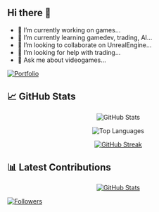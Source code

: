 ## Hi there 👋

- 🔭 I’m currently working on games...
- 🌱 I’m currently learning gamedev, trading, AI...
- 👯 I’m looking to collaborate on UnrealEngine...
- 🤔 I’m looking for help with trading...
- 💬 Ask me about videogames...

[![Portfolio](https://img.shields.io/badge/Portfolio-Visit-4285F4?style=for-the-badge&logo=google-chrome&logoColor=white)]([https://carlosrod723.github.io/Portfolio-Website/](https://github.com/users/juaxix/projects/3))

## 📈 GitHub Stats

<div align="center">

![GitHub Stats](https://github-readme-stats.vercel.app/api?username=juaxix&show_icons=true&theme=tokyonight&hide_border=true&count_private=true)

![Top Languages](https://github-readme-stats.vercel.app/api/top-langs/?username=juaxix&layout=compact&theme=tokyonight&hide_border=true)

[![GitHub Streak](https://github-readme-streak-stats.herokuapp.com?user=juaxix&theme=tokyonight&hide_border=true)](https://git.io/streak-stats)

</div>

## 📊 Latest Contributions
<div align="center">
  
<a href="https://github.com/juaxix">
  <img src="https://github-readme-stats.vercel.app/api?username=juaxix&show_icons=true&count_private=true&hide=issues&theme=radical" alt="GitHub Stats" />
</a>

</div>

[![Followers](https://img.shields.io/github/followers/juaxix?style=for-the-badge&logo=github&logoColor=white)](https://github.com/juaxix)
